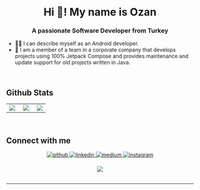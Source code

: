 # **<div align="center">Hi 👋! My name is Ozan</div>**  
  

### <div align="center">A passionate Software Developer from Turkey</div>  
  

- 👨‍💻 I can describe myself as an Android developer.  
- 🙌 I am a member of a team in a corporate company that develops projects using 100% Jetpack Compose and provides maintenance and update support for old projects written in Java.

<br/>  



## Github Stats  
<table><tr><td valign="top" width="33%">

<div align="left">
           <img
          src="https://github-readme-stats.vercel.app/api?username=ozankayikci&hide_title=false&hide_rank=false&show_icons=true&include_all_commits=true&count_private=true&disable_animations=false&theme=darcula&locale=en&hide_border=true"
          align="left"
        />
      </div>
    </td>
    <td valign="top" width="33%">
      <div align="center">
        <img
          src="https://github-readme-stats.vercel.app/api/top-langs?username=ozankayikci&locale=en&count_private=true&hide_title=false&hide=ShaderLab,HLSL&layout=compact&card_width=320&langs_count=6&theme=dracula&hide_border=true"
          align="center"
        />
      </div>
    </td>
    <td valign="top" width="33%">
      <div align="right">
        <img
          src="https://streak-stats.demolab.com?user=ozankayikci&locale=en&mode=daily&theme=dracula&hide_border=false&border_radius=5"
          align="right"
        />
      </div>

</td></tr></table>  

<br/>  


## Connect with me  
<div align="center">
<a href="https://github.com/ozankayikci" target="_blank">
<img src=https://img.shields.io/badge/github-%2324292e.svg?&style=for-the-badge&logo=github&logoColor=white alt=github style="margin-bottom: 5px;" />
</a>
<a href="https://linkedin.com/in/ozan-kayikci0" target="_blank">
<img src=https://img.shields.io/badge/linkedin-%231E77B5.svg?&style=for-the-badge&logo=linkedin&logoColor=white alt=linkedin style="margin-bottom: 5px;" />
</a>
<a href="https://medium.com/@ozankayikci" target="_blank">
<img src=https://img.shields.io/badge/medium-%2312100E.svg?&style=for-the-badge&logo=medium&logoColor=white alt=medium style="margin-bottom: 5px;" />
</a> 
<a href="https://instagram.com/ozan_kayikci" target="_blank">
<img src=https://img.shields.io/badge/instagram-%23000000.svg?&style=for-the-badge&logo=instagram&logoColor=pink alt=instagram style="margin-bottom: 5px;" />
</a>  
</div>  
  

<br/>  

<div align="center">
<img src="https://komarev.com/ghpvc/?username=ozankayikci&&style=flat-square" align="center" />
</div>  

<br />

----

